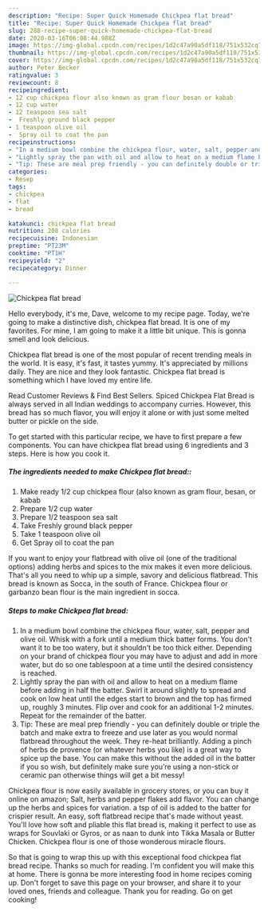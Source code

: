 ```yaml
---
description: "Recipe: Super Quick Homemade Chickpea flat bread"
title: "Recipe: Super Quick Homemade Chickpea flat bread"
slug: 288-recipe-super-quick-homemade-chickpea-flat-bread
date: 2020-03-16T06:08:44.988Z
image: https://img-global.cpcdn.com/recipes/1d2c47a90a5df118/751x532cq70/chickpea-flat-bread-recipe-main-photo.jpg
thumbnail: https://img-global.cpcdn.com/recipes/1d2c47a90a5df118/751x532cq70/chickpea-flat-bread-recipe-main-photo.jpg
cover: https://img-global.cpcdn.com/recipes/1d2c47a90a5df118/751x532cq70/chickpea-flat-bread-recipe-main-photo.jpg
author: Peter Becker
ratingvalue: 3
reviewcount: 8
recipeingredient:
- 12 cup chickpea flour also known as gram flour besan or kabab
- 12 cup water
- 12 teaspoon sea salt
-  Freshly ground black pepper
- 1 teaspoon olive oil
-  Spray oil to coat the pan
recipeinstructions:
- "In a medium bowl combine the chickpea flour, water, salt, pepper and olive oil. Whisk with a fork until a medium thick batter forms. You don&#39;t want it to be too watery, but it shouldn&#39;t be too thick either. Depending on your brand of chickpea flour you may have to adjust and add in more water, but do so one tablespoon at a time until the desired consistency is reached."
- "Lightly spray the pan with oil and allow to heat on a medium flame before adding in half the batter. Swirl it around slightly to spread and cook on low heat until the edges start to brown and the top has firmed up, roughly 3 minutes. Flip over and cook for an additional 1-2 minutes. Repeat for the remainder of the batter."
- "Tip: These are meal prep friendly - you can definitely double or triple the batch and make extra to freeze and use later as you would normal flatbread throughout the week. They re-heat brilliantly. Adding a pinch of herbs de provence (or whatever herbs you like) is a great way to spice up the base. You can make this without the added oil in the batter if you so wish, but definitely make sure you’re using a non-stick or ceramic pan otherwise things will get a bit messy!"
categories:
- Resep
tags:
- chickpea
- flat
- bread

katakunci: chickpea flat bread
nutrition: 208 calories
recipecuisine: Indonesian
preptime: "PT23M"
cooktime: "PT1H"
recipeyield: "2"
recipecategory: Dinner

---
```



![Chickpea flat bread](https://img-global.cpcdn.com/recipes/1d2c47a90a5df118/751x532cq70/chickpea-flat-bread-recipe-main-photo.jpg)

Hello everybody, it's me, Dave, welcome to my recipe page. Today, we're going to make a distinctive dish, chickpea flat bread. It is one of my favorites. For mine, I am going to make it a little bit unique. This is gonna smell and look delicious.

Chickpea flat bread is one of the most popular of recent trending meals in the world. It is easy, it's fast, it tastes yummy. It's appreciated by millions daily. They are nice and they look fantastic. Chickpea flat bread is something which I have loved my entire life.

Read Customer Reviews &amp; Find Best Sellers. Spiced Chickpea Flat Bread is always served in all Indian weddings to accompany curries. However, this bread has so much flavor, you will enjoy it alone or with just some melted butter or pickle on the side.


To get started with this particular recipe, we have to first prepare a few components. You can have chickpea flat bread using 6 ingredients and 3 steps. Here is how you cook it.

##### The ingredients needed to make Chickpea flat bread::

1. Make ready 1/2 cup chickpea flour (also known as gram flour, besan, or kabab
1. Prepare 1/2 cup water
1. Prepare 1/2 teaspoon sea salt
1. Take  Freshly ground black pepper
1. Take 1 teaspoon olive oil
1. Get  Spray oil to coat the pan


If you want to enjoy your flatbread with olive oil (one of the traditional options) adding herbs and spices to the mix makes it even more delicious. That&#39;s all you need to whip up a simple, savory and delicious flatbread. This bread is known as Socca, in the south of France. Chickpea flour or garbanzo bean flour is the main ingredient in socca. 

##### Steps to make Chickpea flat bread:

1. In a medium bowl combine the chickpea flour, water, salt, pepper and olive oil. Whisk with a fork until a medium thick batter forms. You don&#39;t want it to be too watery, but it shouldn&#39;t be too thick either. Depending on your brand of chickpea flour you may have to adjust and add in more water, but do so one tablespoon at a time until the desired consistency is reached.
1. Lightly spray the pan with oil and allow to heat on a medium flame before adding in half the batter. Swirl it around slightly to spread and cook on low heat until the edges start to brown and the top has firmed up, roughly 3 minutes. Flip over and cook for an additional 1-2 minutes. Repeat for the remainder of the batter.
1. Tip: These are meal prep friendly - you can definitely double or triple the batch and make extra to freeze and use later as you would normal flatbread throughout the week. They re-heat brilliantly.
Adding a pinch of herbs de provence (or whatever herbs you like) is a great way to spice up the base.
You can make this without the added oil in the batter if you so wish, but definitely make sure you’re using a non-stick or ceramic pan otherwise things will get a bit messy!


Chickpea flour is now easily available in grocery stores, or you can buy it online on amazon; Salt, herbs and pepper flakes add flavor. You can change up the herbs and spices for variation. a tsp of oil is added to the batter for crispier result. An easy, soft flatbread recipe that&#39;s made without yeast. You&#39;ll love how soft and pliable this flat bread is, making it perfect to use as wraps for Souvlaki or Gyros, or as naan to dunk into Tikka Masala or Butter Chicken. Chickpea flour is one of those wonderous miracle flours. 

So that is going to wrap this up with this exceptional food chickpea flat bread recipe. Thanks so much for reading. I'm confident you will make this at home. There is gonna be more interesting food in home recipes coming up. Don't forget to save this page on your browser, and share it to your loved ones, friends and colleague. Thank you for reading. Go on get cooking!
